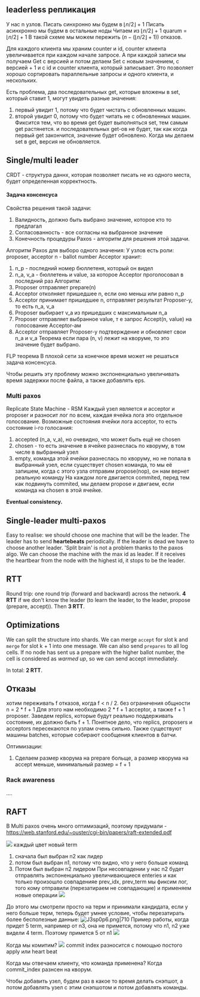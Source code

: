 ## leaderless репликация
У нас n узлов.
Писать синхронно мы будем в $\lfloor{n/2}\rfloor$ + 1 
Писать асинхронно мы будем в остальные ноды
Читаем из  $\lfloor{n/2}\rfloor$ + 1 
quarum =  $\lfloor{n/2}\rfloor$ + 1 
В такой схеме мы можем пережить $(n - (\lfloor{n/2}\rfloor + 1))$ отказов.

Для каждого клиента мы храним counter и id, counter клиента увеличивается при каждом начале запросе.
А при каждой записи мы получаем Get с версией и потом делаем Set с новым значением, с версией + 1 и с id и counter клиента, который записывает. Это позволяет хорошо сортировать параллельные запросы и одного клиента, и нескольких.

Есть проблема, два последовательных get, которые вложены в set, который ставит 1, могут увидеть разные значения:
1) первый увидит 1, потому что будет чистать с обновленных машин.
2) второй увидит 0, потому что будет читать не с обновленных машин.
Фиксится тем, что во время get будет выполняться set, тем самым get растянется. и последовательных get-ов не будет, так как когда первый get закончится, значение будет обновлено. Когда мы делаем set в get, версия не обновляется.

## Single/multi leader
CRDT - структура даннх, которая позволяет писать не из одного места, будет определенная корректность.
#### Задача консенсуса
Свойства решения такой задачи:
1) Валидность, должно быть выбрано значение, которое кто то предлагал
2) Согласованность - все согласны на выбранное значение
3) Конечность процедуры
Paxos - алгоритм для решения этой задачи.

Алгоритм Paxos для выборо одного значения:
У узлов есть роли: proposer, acceptor
n - ballot number
Acceptor хранит:
1) n_p - последний номер бюллетеня, который он видел
2) n_a, v_a - бюллетень и value, за которое Acceptor проголосовал в последний раз
Алгоритм:
1) Proposer отправляет prepare(n)
2) Acceptor отколняет пришедшее n, если оно меньш или равно n_p
3) Acceptor принимает пришедшее n, отправляет результат Proposer-у, то есть n_a, v_a 
4) Proposer выбирает v_a из пришедших с максимальным n_a
5) Proposer отправляет выбранное value, т е запрос Accept(n, value) на голосование Acceptor-ам
6) Acceptor отправляет Proposer-у подтверждение и обновляет свои n_a и v_a
Теорема
если пара (n, v) лежит на кворуме, то это значение будет выбрано.

FLP теорема
В плохой сети за конечное время может не решаться задача консенсуса.

Чтобы решить эту проблему можно экспоненциально увеличивать время задержки после файла, а также добавлять eps.

### Multi paxos
Replicate State Machine - RSM
Каждый узел является и acceptor и proposer и разносит лог по всем, каждая ячейка лога это отдельное голосование.
Возможные состояния ячейки лога acceptor, то есть состояние i-го голосания:
1) accepted (n_a, v_a), но очевидно, что может быть ещё не chosen
2) сhosen - то есть значение в ячейке разнеслась по кворуму, в том числе в выбранный узел
3) empty, команда этой ячейки разнеслась по кворуму, но не попала в выбранный узел, если существует chosen команда, то мы её запишем, когда с этого узла отправим propose(nop), он нам вернет реальную команду
На каждом логе двигается commited, перед тем как подвинуть commited, мы делаем propose и двигаем, если команда на chosen в этой ячейке.

**Eventual consistency.**
## Single-leader multi-paxos
Easy to realise: we should choose one machine that will be the leader. The
leader has to send **heartebeats** periodically. If the leader is dead we have
to choose another leader.
'Split brain' is not a problem thanks to the paxos algo.
We can choose the machine with the max id as leader. If it receives the
heartbear from the node with the highest id, it stops to be the leader.
## RTT
Round trip: one round trip (forward and backward) across the network.
**4 RTT** if we don't know the leader (to learn the leader, to the leader, propose
(prepare, accept)).
Then **3 RTT**.
## Optimizations
We can split the structure into shards.
We can merge `accept` for slot k and `merge` for slot k + 1 into one message.
We can also send `prepares` to all log cells. If no node has sent us a prepare
with the higher ballot number, the cell is considered as _warmed up_, so we can
send accept immediately.

In total: **2 RTT**.

## Отказы
хотим переживать f отказов, когда f < n / 2. без ограничения общности n = 2 * f + 1
Для этого нам необходимо 2 * f + 1 acceptor, а также f + 1 proposer. Заведем replics, которые будут реально поддерживать состояние, их должно быть f + 1.
Понятное дело, что replics, proposers и acceptors пересекаются по узлам очень сильно.
Также существуют машины batches, которые собирают сообщения клиентов в батчи.

Оптимизации:
1) Сделаем размер кворума на prepare больще, а размер кворума на accept меньше, минимальный размер = f + 1
### Rack awareness
....

## RAFT
В Multi paxos очень много оптимизаций,  поэтому придумали - https://web.stanford.edu/~ouster/cgi-bin/papers/raft-extended.pdf


![](https://i.imgur.com/BETIrZE.png)
каждый цвет новый term
1) сначала был выбран n2 как лидер
2) потом был выбран n1, потому что видно, что у него больше команд
3) Потом был выбран n2 лидером
При несовпадении у нас n2 будет отправлять экспоненциально увеличивающиеся enteries и как только произошло совпаденияе prev_idx, prev_term мы фиксим лог, того кому отправили (перезатираем не совпадающие) и применяем новые операции
![](https://i.imgur.com/Ue3Xl4J.png)

До этого мы смотрели просто на терм и принимали кандидата, если у него больше терм, теперь будет умнее условие, чтобы перезатирать более бесполезные данные:
![J3sp0p6.png|710](https://i.imgur.com/J3sp0p6.png)
Пример работы, когда придет 5 term, например от n3, она не примется, потому что n1, n2 уже видели 4 term. Поэтому примется 5 от n1
![](https://i.imgur.com/NMo5gjT.png)

Когда мы комитим?
![](https://i.imgur.com/ayVcfFz.png)
commit index разносится с помощью постого apply или heart beat

Когда мы отвечаем клиенту, что команда применена?
Когда commit_index разнсен на кворум.

Чтобы добавить узел, будем раз в какое то время делать снэпшот, а потом добавлять узел с этим снэпшотом и потом добавлять команды.